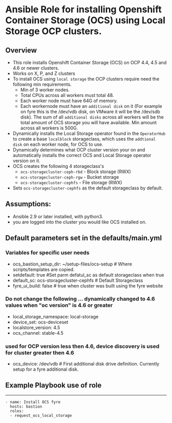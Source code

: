 # Ansible Role for installing Openshift Container Storage (OCS) using Local Storage OCP clusters.

## Overview

- This role installs Openshift Container Storage (OCS) on OCP 4.4, 4.5 and 4.6 or newer clusters.
- Works on X, P, and Z clusters
- To install OCS using `local storage` the OCP clusters require need the following min requirements.
  - Min of 3 worker nodes.
  - Total CPUs across all workers must total 48.
  - Each worker node must have 64G of memory.
  - Each workernode must have an `additional disk` on it (For example on fyre this is the /dev/vdb disk, on VMware it will be the /dev/sdb disk). The sum of all `additional disks` across all workers will be the total amount of OCS storage you will have available. Min amount across all workers is 500G.
- Dynamically installs the Local Storage operator found in the `OperatorHub` to create a base `localblock` storageclass, which uses the  `addtional disk` on each worker node, for OCS to use.
- Dynamically determines what OCP cluster version your on and automatically installs the correct OCS and Local Storage operator version on it.
- OCS creates the following 4 storageclass's
  - `ocs-storagecluster-ceph-rbd` - Block storage (RWX)
  - `ocs-storagecluster-ceph-rgw` - Bucket storage
  - `ocs-storagecluster-cephfs` - File storage (RWX)
- Sets `ocs-storagecluster-cephfs` as the default storageclass by default.

## Assumptions:

- Ansible 2.9 or later installed, with python3.
- you are logged into the cluster you would like OCS installed on.

## Default parameters set in the defaults/main.yml

### Variables for specific user needs

- ocs_bastion_setup_dir: ~/setup-files/ocs-setup # Where scripts/templates are copied.
- setdefault: true  #Set parm defatul_sc as default storageclass when true
- default_sc: ocs-storagecluster-cephfs # Default Storageclass
- fyre_ui_build: false # true when cluster was built using the fyre website

### Do not change the following ... dynamically changed to 4.6 values when "oc version" is 4.6 or greater

- local_storage_namespace: local-storage
- device_set: ocs-deviceset
- localstore_version: 4.5
- ocs_channel: stable-4.5

### used for OCP version less then 4.6, device discovery is used for cluster greater then 4.6

- ocs_device: /dev/vdb # First additional disk drive definition. Currently setup for a fyre additional disk.

## Example Playbook use of role

----------------

    - name: Install OCS fyre
      hosts: bastion
      roles:
      - request_ocs_local_storage
